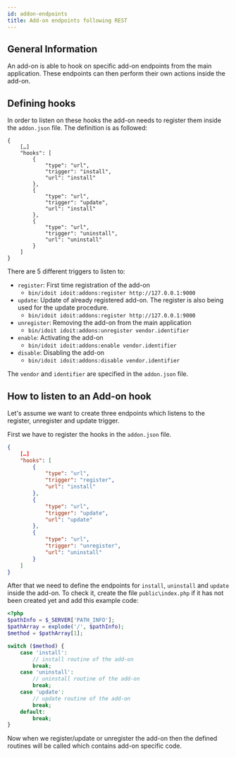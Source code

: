 ```yaml
---
id: addon-endpoints
title: Add-on endpoints following REST
---
```


## General Information

An add-on is able to hook on specific add-on endpoints from the main application.
These endpoints can then perform their own actions inside the add-on.

## Defining hooks

In order to listen on these hooks the add-on needs to register them inside the `addon.json` file.
The definition is as followed:

~~~ {.json}
{
    […]
    "hooks": [
        {
            "type": "url",
            "trigger": "install",
            "url": "install"
        },
        {
            "type": "url",
            "trigger": "update",
            "url": "install"
        },
        {
            "type": "url",
            "trigger": "uninstall",
            "url": "uninstall"
        }
    ]
}
~~~

There are 5 different triggers to listen to:

*   `register`:
    First time registration of the add-on
    *   `bin/idoit idoit:addons:register http://127.0.0.1:9000`
*   `update`:
    Update of already registered add-on. The register is also being used for the update procedure.
    *   `bin/idoit idoit:addons:register http://127.0.0.1:9000`
*   `unregister`:
    Removing the add-on from the main application
    *   `bin/idoit idoit:addons:unregister vendor.identifier`
*   `enable`:
    Activating the add-on
    *   `bin/idoit idoit:addons:enable vendor.identifier`
*   `disable`:
    Disabling the add-on
    *   `bin/idoit idoit:addons:disable vendor.identifier`

The `vendor` and `identifier` are specified in the `addon.json` file.

## How to listen to an Add-on hook

Let's assume we want to create three endpoints which listens to the register, unregister and update trigger.

First we have to register the hooks in the `addon.json` file.

```json
{
    […]
    "hooks": [
        {
            "type": "url",
            "trigger": "register",
            "url": "install"
        },
        {
            "type": "url",
            "trigger": "update",
            "url": "update"
        },
        {
            "type": "url",
            "trigger": "unregister",
            "url": "uninstall"
        }
    ]
}
```

After that we need to define the endpoints for `install`, `uninstall` and `update` inside the add-on.
To check it, create the file `public\index.php` if it has not been created yet and add this example code:

```php
<?php
$pathInfo = $_SERVER['PATH_INFO'];
$pathArray = explode('/', $pathInfo);
$method = $pathArray[1];

switch ($method) {
    case 'install':
        // install routine of the add-on
        break;
    case 'uninstall':
        // uninstall routine of the add-on
        break;
    case 'update':
        // update routine of the add-on
        break;
    default:
        break;
}
```

Now when we register/update or unregister the add-on then the defined routines will be called which contains add-on
specific code.
